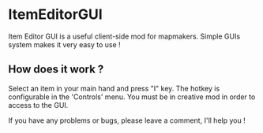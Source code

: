 # ItemEditorGUI
Item Editor GUI is a useful client-side mod for mapmakers. Simple GUIs system makes it very easy to use !

 

## How does it work ?

Select an item in your main hand and press "I" key. The hotkey is configurable in the 'Controls' menu. You must be in creative mod in order to access to the GUI.

If you have any problems or bugs, please leave a comment, I'll help you !
